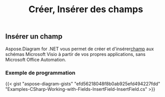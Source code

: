 ﻿---
title: Créer, Insérer des champs
type: docs
weight: 10
url: /fr/net/create-insert-fields/
description: Comment créer, insérer des champs en utilisant C# Diagram API .
---
## **Insérer un champ**
 Aspose.Diagram for .NET vous permet de créer et d'insérer[champ](https://reference.aspose.com/diagram/net/aspose.diagram/field) aux schémas Microsoft Visio à partir de vos propres applications, sans Microsoft Office Automation.
### **Exemple de programmation**
{{< gist "aspose-diagram-gists" "efd56218048f8b0ab925efd494227fdd" "Examples-CSharp-Working-with-Fields-InsertField-InsertField.cs" >}}
